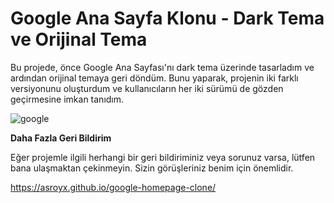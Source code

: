# Google Ana Sayfa Klonu - Dark Tema ve Orijinal Tema

Bu projede, önce Google Ana Sayfası'nı dark tema üzerinde tasarladım ve ardından orijinal temaya geri döndüm. Bunu yaparak, projenin iki farklı versiyonunu oluşturdum ve kullanıcıların her iki sürümü de gözden geçirmesine imkan tanıdım.

![google](https://img001.prntscr.com/file/img001/fi_Y2vwxSi2mrL7yda78jQ.png)

**Daha Fazla Geri Bildirim**

Eğer projemle ilgili herhangi bir geri bildiriminiz veya sorunuz varsa, lütfen bana ulaşmaktan çekinmeyin. Sizin görüşleriniz benim için önemlidir.

https://asroyx.github.io/google-homepage-clone/
